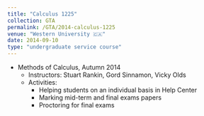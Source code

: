 ```yaml
---	
title: "Calculus 1225"		
collection: GTA		
permalink: /GTA/2014-calculus-1225
venue: "Western University 🇨🇦"		
date: 2014-09-10
type: "undergraduate service course"
---	
```

 			
* Methods of Calculus, Autumn 2014 	
   * Instructors: Stuart Rankin, Gord Sinnamon, Vicky Olds
   * Activities: 
     * Helping students on an individual basis in Help Center
     * Marking mid-term and final exams papers
     * Proctoring for final exams
